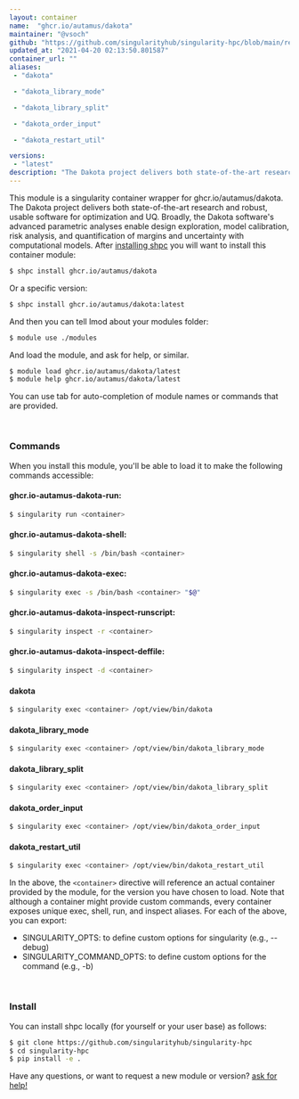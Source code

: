 ```yaml
---
layout: container
name:  "ghcr.io/autamus/dakota"
maintainer: "@vsoch"
github: "https://github.com/singularityhub/singularity-hpc/blob/main/registry/ghcr.io/autamus/dakota/container.yaml"
updated_at: "2021-04-20 02:13:50.801587"
container_url: ""
aliases:
 - "dakota"

 - "dakota_library_mode"

 - "dakota_library_split"

 - "dakota_order_input"

 - "dakota_restart_util"

versions:
 - "latest"
description: "The Dakota project delivers both state-of-the-art research and robust, usable software for optimization and UQ. Broadly, the Dakota software's advanced parametric analyses enable design exploration, model calibration, risk analysis, and quantification of margins and uncertainty with computational models."
---
```


This module is a singularity container wrapper for ghcr.io/autamus/dakota.
The Dakota project delivers both state-of-the-art research and robust, usable software for optimization and UQ. Broadly, the Dakota software's advanced parametric analyses enable design exploration, model calibration, risk analysis, and quantification of margins and uncertainty with computational models.
After [installing shpc](#install) you will want to install this container module:

```bash
$ shpc install ghcr.io/autamus/dakota
```

Or a specific version:

```bash
$ shpc install ghcr.io/autamus/dakota:latest
```

And then you can tell lmod about your modules folder:

```bash
$ module use ./modules
```

And load the module, and ask for help, or similar.

```bash
$ module load ghcr.io/autamus/dakota/latest
$ module help ghcr.io/autamus/dakota/latest
```

You can use tab for auto-completion of module names or commands that are provided.

<br>

### Commands

When you install this module, you'll be able to load it to make the following commands accessible:

#### ghcr.io-autamus-dakota-run:

```bash
$ singularity run <container>
```

#### ghcr.io-autamus-dakota-shell:

```bash
$ singularity shell -s /bin/bash <container>
```

#### ghcr.io-autamus-dakota-exec:

```bash
$ singularity exec -s /bin/bash <container> "$@"
```

#### ghcr.io-autamus-dakota-inspect-runscript:

```bash
$ singularity inspect -r <container>
```

#### ghcr.io-autamus-dakota-inspect-deffile:

```bash
$ singularity inspect -d <container>
```


#### dakota
       
```bash
$ singularity exec <container> /opt/view/bin/dakota
```


#### dakota_library_mode
       
```bash
$ singularity exec <container> /opt/view/bin/dakota_library_mode
```


#### dakota_library_split
       
```bash
$ singularity exec <container> /opt/view/bin/dakota_library_split
```


#### dakota_order_input
       
```bash
$ singularity exec <container> /opt/view/bin/dakota_order_input
```


#### dakota_restart_util
       
```bash
$ singularity exec <container> /opt/view/bin/dakota_restart_util
```



In the above, the `<container>` directive will reference an actual container provided
by the module, for the version you have chosen to load. Note that although a container
might provide custom commands, every container exposes unique exec, shell, run, and
inspect aliases. For each of the above, you can export:

 - SINGULARITY_OPTS: to define custom options for singularity (e.g., --debug)
 - SINGULARITY_COMMAND_OPTS: to define custom options for the command (e.g., -b)

<br>
  
### Install

You can install shpc locally (for yourself or your user base) as follows:

```bash
$ git clone https://github.com/singularityhub/singularity-hpc
$ cd singularity-hpc
$ pip install -e .
```

Have any questions, or want to request a new module or version? [ask for help!](https://github.com/singularityhub/singularity-hpc/issues)